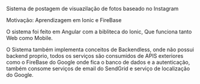 Sistema de postagem de visuazilação de fotos baseado no Instagram

Motivação: Aprendizagem em Ionic e FireBase

O sistema foi feito em Angular com a bibliteca do Ionic, Que funciona tanto Web como Mobile.

O Sistema também implementa conceitos de Backendless, onde não possui backend proprio, todos os serviços são consumidos de APIS exteriores como o FireBase do Google onde fica o banco de dados e a autenticação, também consome serviços de email do SendGrid e serviço de localização do Google.
